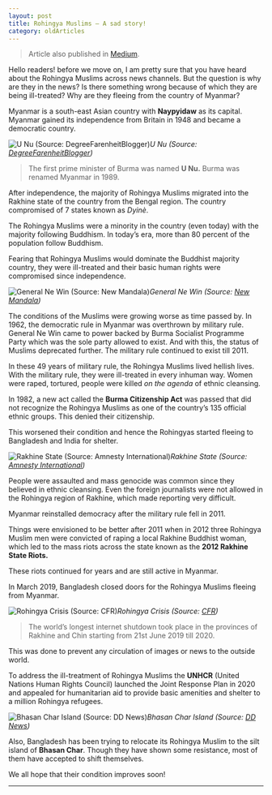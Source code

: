 ```yaml
---
layout: post 
title: Rohingya Muslims — A sad story!
category: oldArticles
---
```


> Article also published in [Medium](https://surajsv.medium.com/).

Hello readers! before we move on, I am pretty sure that you have heard about the Rohingya Muslims across news channels. But the question is why are they in the news? Is there something wrong because of which they are being ill-treated? Why are they fleeing from the country of Myanmar?

Myanmar is a south-east Asian country with **Naypyidaw** as its capital. Myanmar gained its independence from Britain in 1948 and became a democratic country.

![U Nu (Source: [DegreeFarenheitBlogger](http://degreefarenheit.blogspot.com/2011/07/on-three-evils-u-nu-prime-minister-of.html))](https://cdn-images-1.medium.com/max/2000/1*kfoiuCk6RlfKxPs_bMV8LQ.jpeg)*U Nu (Source: [DegreeFarenheitBlogger](http://degreefarenheit.blogspot.com/2011/07/on-three-evils-u-nu-prime-minister-of.html))*
> The first prime minister of Burma was named **U Nu.** Burma was renamed Myanmar in 1989.

After independence, the majority of Rohingya Muslims migrated into the Rakhine state of the country from the Bengal region. The country compromised of 7 states known as *Dyinè*.

The Rohingya Muslims were a minority in the country (even today) with the majority following Buddhism. In today’s era, more than 80 percent of the population follow Buddhism.

Fearing that Rohingya Muslims would dominate the Buddhist majority country, they were ill-treated and their basic human rights were compromised since independence.

![General Ne Win (Source: [New Mandala](https://www.newmandala.org/book-review/review-of-general-ne-win-a-political-biography/))](https://cdn-images-1.medium.com/max/2000/1*uJ3z7rYH_25xYKbrny_6OA.jpeg)*General Ne Win (Source: [New Mandala](https://www.newmandala.org/book-review/review-of-general-ne-win-a-political-biography/))*

The conditions of the Muslims were growing worse as time passed by. In 1962, the democratic rule in Myanmar was overthrown by military rule. General Ne Win came to power backed by Burma Socialist Programme Party which was the sole party allowed to exist. And with this, the status of Muslims deprecated further. The military rule continued to exist till 2011.

In these 49 years of military rule, the Rohingya Muslims lived hellish lives. With the military rule, they were ill-treated in every inhuman way. Women were raped, tortured, people were killed *on the agenda* of ethnic cleansing.

In 1982, a new act called the **Burma Citizenship Act** was passed that did not recognize the Rohingya Muslims as one of the country’s 135 official ethnic groups. This denied their citizenship.

This worsened their condition and hence the Rohingyas started fleeing to Bangladesh and India for shelter.

![Rakhine State (Source: [Amnesty International](https://www.amnesty.org/en/latest/news/2017/11/myanmar-apartheid-in-rakhine-state/))](https://cdn-images-1.medium.com/max/6000/1*TKup7Yj4wSt9KszfHiuAMg.jpeg)*Rakhine State (Source: [Amnesty International](https://www.amnesty.org/en/latest/news/2017/11/myanmar-apartheid-in-rakhine-state/))*

People were assaulted and mass genocide was common since they believed in ethnic cleansing. Even the foreign journalists were not allowed in the Rohingya region of Rakhine, which made reporting very difficult.

Myanmar reinstalled democracy after the military rule fell in 2011.

Things were envisioned to be better after 2011 when in 2012 three Rohingya Muslim men were convicted of raping a local Rakhine Buddhist woman, which led to the mass riots across the state known as the **2012 Rakhine State Riots.**

These riots continued for years and are still active in Myanmar.

In March 2019, Bangladesh closed doors for the Rohingya Muslims fleeing from Myanmar.

![Rohingya Crisis (Source: [CFR](https://www.cfr.org/blog/next-steps-rohingya-crisis))](https://cdn-images-1.medium.com/max/3200/1*umG_uIy580QZMmLw5BDFdg.jpeg)*Rohingya Crisis (Source: [CFR](https://www.cfr.org/blog/next-steps-rohingya-crisis))*
> The world’s longest internet shutdown took place in the provinces of Rakhine and Chin starting from 21st June 2019 till 2020.

This was done to prevent any circulation of images or news to the outside world.

To address the ill-treatment of Rohingya Muslims the **UNHCR** (United Nations Human Rights Council) launched the Joint Response Plan in 2020 and appealed for humanitarian aid to provide basic amenities and shelter to a million Rohingya refugees.

![Bhasan Char Island (Source: [DD News](http://ddnews.gov.in/international/rohingya-relocation-bhashan-char-island-may-start-after-monsoon-bangladesh-foreign))](https://cdn-images-1.medium.com/max/2000/1*SPN-_UVlfHMZYSTjXw-smA.jpeg)*Bhasan Char Island (Source: [DD News](http://ddnews.gov.in/international/rohingya-relocation-bhashan-char-island-may-start-after-monsoon-bangladesh-foreign))*

Also, Bangladesh has been trying to relocate its Rohingya Muslim to the silt island of **Bhasan Char**. Though they have shown some resistance, most of them have accepted to shift themselves.

We all hope that their condition improves soon!

----------------
